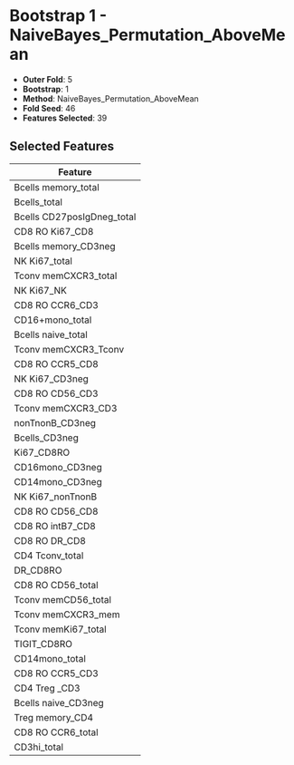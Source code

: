 # Bootstrap 1 - NaiveBayes_Permutation_AboveMean

- **Outer Fold**: 5
- **Bootstrap**: 1
- **Method**: NaiveBayes_Permutation_AboveMean
- **Fold Seed**: 46
- **Features Selected**: 39

## Selected Features

| Feature |
|---------|
| Bcells memory_total |
| Bcells_total |
| Bcells CD27posIgDneg_total |
| CD8 RO Ki67_CD8 |
| Bcells memory_CD3neg |
| NK Ki67_total |
| Tconv memCXCR3_total |
| NK Ki67_NK |
| CD8 RO CCR6_CD3 |
| CD16+mono_total |
| Bcells naive_total |
| Tconv memCXCR3_Tconv |
| CD8 RO CCR5_CD8 |
| NK Ki67_CD3neg |
| CD8 RO CD56_CD3 |
| Tconv memCXCR3_CD3 |
| nonTnonB_CD3neg |
| Bcells_CD3neg |
| Ki67_CD8RO |
| CD16mono_CD3neg |
| CD14mono_CD3neg |
| NK Ki67_nonTnonB |
| CD8 RO CD56_CD8 |
| CD8 RO intB7_CD8 |
| CD8 RO DR_CD8 |
| CD4 Tconv_total |
| DR_CD8RO |
| CD8 RO CD56_total |
| Tconv memCD56_total |
| Tconv memCXCR3_mem |
| Tconv memKi67_total |
| TIGIT_CD8RO |
| CD14mono_total |
| CD8 RO CCR5_CD3 |
| CD4 Treg _CD3 |
| Bcells naive_CD3neg |
| Treg memory_CD4 |
| CD8 RO CCR6_total |
| CD3hi_total |
